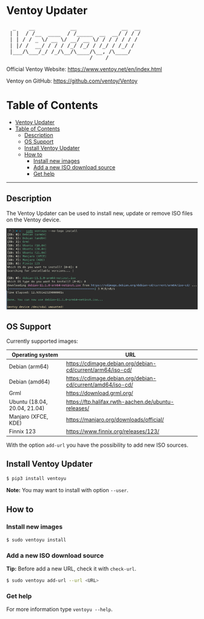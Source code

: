 # Ventoy Updater

<pre>
  _    __           __              __  __
 | |  / /__  ____  / /_____  __  __/ / / /
 | | / / _ \/ __ \/ __/ __ \/ / / / / / / 
 | |/ /  __/ / / / /_/ /_/ / /_/ / /_/ /  
 |___/\___/_/ /_/\__/\____/\__, /\____/   
                          /____/          
</pre>

Official Ventoy Website:
https://www.ventoy.net/en/index.html

Ventoy on GitHub:
https://github.com/ventoy/Ventoy

# Table of Contents
- [Ventoy Updater](#ventoy-updater)
- [Table of Contents](#table-of-contents)
  - [Description](#description)
  - [OS Support](#os-support)
  - [Install Ventoy Updater](#install-ventoy-updater)
  - [How to](#how-to)
    - [Install new images](#install-new-images)
    - [Add a new ISO download source](#add-a-new-iso-download-source)
    - [Get help](#get-help)

---

## Description

The Ventoy Updater can be used to install new, update or remove ISO files on the Ventoy device.

<p align="center">
  <img src="ventoyu_install.png">
</p>

## OS Support

Currently supported images:

| Operating system | URL |
| ---------------- | --- |
| Debian (arm64) | https://cdimage.debian.org/debian-cd/current/arm64/iso-cd/ |
| Debian (amd64) | https://cdimage.debian.org/debian-cd/current/amd64/iso-cd/ |
| Grml | https://download.grml.org/ |
| Ubuntu (18.04, 20.04, 21.04) | https://ftp.halifax.rwth-aachen.de/ubuntu-releases/ |
| Manjaro (XFCE, KDE) | https://manjaro.org/downloads/official/ |
| Finnix 123 | https://www.finnix.org/releases/123/ |

With the option `add-url` you have the possibility to add new ISO sources.

## Install Ventoy Updater

```bash
$ pip3 install ventoyu
```

**Note:** You may want to install with option `--user`.

## How to

### Install new images

```bash
$ sudo ventoyu install
```

### Add a new ISO download source

**Tip:** Before add a new URL, check it with `check-url`.

```bash
$ sudo ventoyu add-url --url <URL>
```

### Get help

For more information type `ventoyu --help`.
